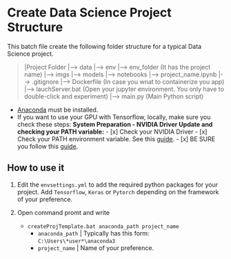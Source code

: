 # Create Data Science Project Structure
This batch file create the following folder structure for a typical Data Science project.
>	|Project Folder
>		|--> data
>		|--> env
>           		|--> env_folder (It has the project name)
>		|--> imgs
>		|--> models
>		|--> notebooks
>           		|--> project_name.ipynb
>		|--> .gitignore
>		|--> Dockerfile (In case you wnat to containerize you app)
>		|--> lauchServer.bat (Open your jupyter environment. You only have to double-click and experiment)
>		|--> main.py (Main Python script)


- [Anaconda](https://www.anaconda.com/products/individual) must be installed.
- If you want to use your GPU with Tensorflow, locally, make sure you check these steps:
	**System Preparation - NVIDIA Driver Update and checking your PATH variable:**
	  - [x] Check your NVIDIA Driver
	  - [x] Check your PATH environment variable. See this [guide](https://www.tensorflow.org/install/gpu#pip_package).
	  - [x] BE SURE you follow this [guide](https://docs.nvidia.com/deeplearning/cudnn/install-guide/index.html#install-windows). 

## How to use it

1.  Edit the `envsettings.yml` to add the required python packages for your project. Add `Tensorflow`, `Keras` or `Pytorch` depending on the framework of your preference.

2. 	Open command promt and write
	- `createProjTemplate.bat anaconda_path project_name`
		- `anaconda_path`  |  Typically has this form: `C:\Users\*user*\anaconda3`
		- `project_name`   |  Name of your preference.

